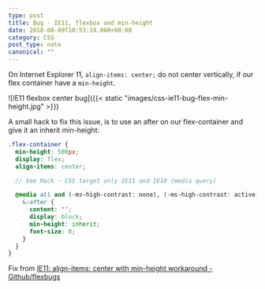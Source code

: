 ```yaml
---
type: post
title: Bug - IE11, flexbox and min-height
date: 2018-08-09T10:53:19.000+00:00
category: CSS
post_type: note
canonical: ""
---
```


On Internet Explorer 11, `align-items: center;` do not center vertically, if our flex container have a `min-height`.

![IE11 flexbox center bug]({{< static "images/css-ie11-bug-flex-min-height.jpg" >}})

A small hack to fix this issue, is to use an after on our flex-container and give it an inherit min-height:

```scss
.flex-container {
  min-height: 500px;
  display: flex;
  align-items: center;

  // See Hack - CSS target only IE11 and IE10 (media query)

  @media all and (-ms-high-contrast: none), (-ms-high-contrast: active) {
    &:after {
      content: "";
      display: block;
      min-height: inherit;
      font-size: 0;
    }
  }
}
```

Fix from [IE11: align-items: center with min-height workaround - Github/flexbugs](https://github.com/philipwalton/flexbugs/issues/231)
